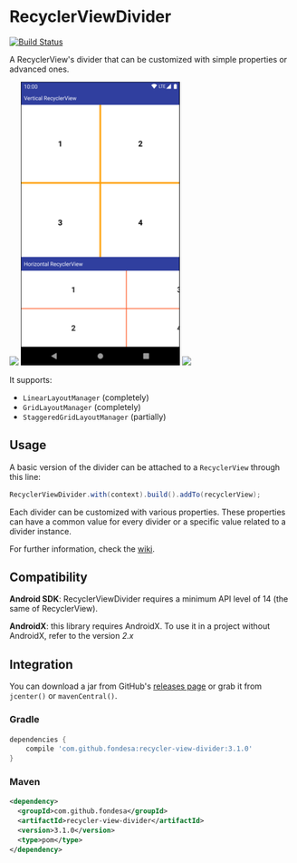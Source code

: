 RecyclerViewDivider
===============
[![Build Status](https://travis-ci.org/fondesa/RecyclerViewDivider.svg?branch=master)](https://travis-ci.org/fondesa/RecyclerViewDivider)

A RecyclerView's divider that can be customized with simple properties or advanced ones.

<img src="https://raw.githubusercontent.com/fondesa/RecyclerViewDivider/master/art/screenshot_div_simple.png" height="500">   <img src="https://raw.githubusercontent.com/fondesa/RecyclerViewDivider/master/art/screenshot_grid.png" height="500">   <img src="https://raw.githubusercontent.com/fondesa/RecyclerViewDivider/master/art/screenshot_div_draw.png" height="500">

It supports:
- `LinearLayoutManager` (completely)
- `GridLayoutManager` (completely)
- `StaggeredGridLayoutManager` (partially)

Usage
------

A basic version of the divider can be attached to a ```RecyclerView``` through this line:

```java
RecyclerViewDivider.with(context).build().addTo(recyclerView);
```

Each divider can be customized with various properties.
These properties can have a common value for every divider or a specific value related to a divider instance.

For further information, check the [wiki](https://github.com/fondesa/RecyclerViewDivider/wiki).

Compatibility
------

**Android SDK**: RecyclerViewDivider requires a minimum API level of 14 (the same of RecyclerView).

**AndroidX**: this library requires AndroidX. To use it in a project without AndroidX, refer to the version *2.x*

Integration
------

You can download a jar from GitHub's [releases page](https://github.com/fondesa/RecyclerViewDivider/releases) or grab it from ```jcenter()``` or ```mavenCentral()```.

### Gradle ###

```gradle
dependencies {
    compile 'com.github.fondesa:recycler-view-divider:3.1.0'
}
```

### Maven ###

```xml
<dependency>
  <groupId>com.github.fondesa</groupId>
  <artifactId>recycler-view-divider</artifactId>
  <version>3.1.0</version>
  <type>pom</type>
</dependency>
```